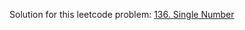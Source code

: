 Solution for this leetcode problem: [136. Single Number](https://leetcode.com/problems/single-number)
